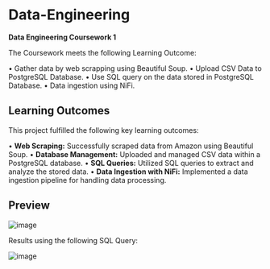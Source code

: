 # Data-Engineering

**Data Engineering Coursework 1**

The Coursework meets the following Learning Outcome:

  • Gather data by web scrapping using Beautiful Soup.
  • Upload CSV Data to PostgreSQL Database.
  • Use SQL query on the data stored in PostgreSQL Database.
  • Data ingestion using NiFi.

## Learning Outcomes

This project fulfilled the following key learning outcomes:

  • **Web Scraping:** Successfully scraped data from Amazon using Beautiful Soup.
  • **Database Management:** Uploaded and managed CSV data within a PostgreSQL database.
  • **SQL Queries:** Utilized SQL queries to extract and analyze the stored data.
  • **Data Ingestion with NiFi:** Implemented a data ingestion pipeline for handling data processing.


## Preview
![image](https://github.com/user-attachments/assets/d39fe4ae-4d68-4bc7-81a1-e1b083093880)

Results using the following SQL Query:

![image](https://github.com/user-attachments/assets/8cf6043c-cd2f-44c2-a1ad-a30688537e52)
